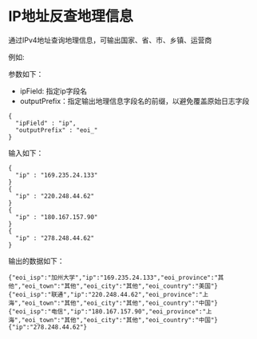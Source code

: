 # IP地址反查地理信息

通过IPv4地址查询地理信息，可输出国家、省、市、乡镇、运营商


例如:

参数如下：

- ipField: 指定ip字段名
- outputPrefix：指定输出地理信息字段名的前缀，以避免覆盖原始日志字段

```
{
  "ipField" : "ip",
  "outputPrefix" : "eoi_"
}
```

输入如下：

```
{
  "ip" : "169.235.24.133"
}
{
  "ip" : "220.248.44.62"
}
{
  "ip" : "180.167.157.90"
}
{
  "ip" : "278.248.44.62"
} 
```

输出的数据如下：

```
{"eoi_isp":"加州大学","ip":"169.235.24.133","eoi_province":"其他","eoi_town":"其他","eoi_city":"其他","eoi_country":"美国"}
{"eoi_isp":"联通","ip":"220.248.44.62","eoi_province":"上海","eoi_town":"其他","eoi_city":"其他","eoi_country":"中国"}
{"eoi_isp":"电信","ip":"180.167.157.90","eoi_province":"上海","eoi_town":"其他","eoi_city":"其他","eoi_country":"中国"}
{"ip":"278.248.44.62"}
```
